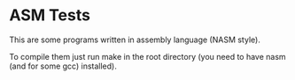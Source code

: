 # ASM Tests

This are some programs written in assembly language (NASM style).

To compile them just run make in the root directory (you need to have nasm (and for some gcc) installed).
